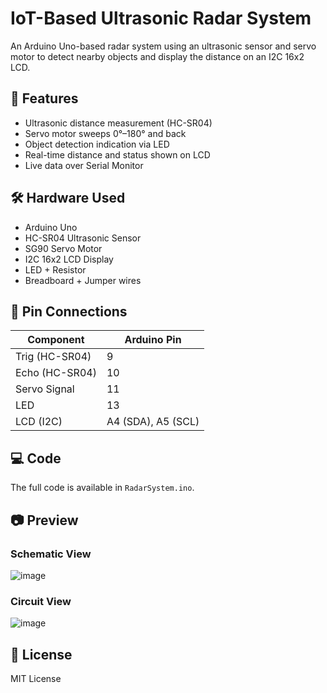 # IoT-Based Ultrasonic Radar System

An Arduino Uno-based radar system using an ultrasonic sensor and servo motor to detect nearby objects and display the distance on an I2C 16x2 LCD.

## 🧠 Features

- Ultrasonic distance measurement (HC-SR04)
- Servo motor sweeps 0°–180° and back
- Object detection indication via LED
- Real-time distance and status shown on LCD
- Live data over Serial Monitor

## 🛠️ Hardware Used

- Arduino Uno
- HC-SR04 Ultrasonic Sensor
- SG90 Servo Motor
- I2C 16x2 LCD Display
- LED + Resistor
- Breadboard + Jumper wires

## 🔌 Pin Connections

| Component        | Arduino Pin |
|------------------|-------------|
| Trig (HC-SR04)   | 9           |
| Echo (HC-SR04)   | 10          |
| Servo Signal     | 11          |
| LED              | 13          |
| LCD (I2C)        | A4 (SDA), A5 (SCL) |

## 💻 Code

The full code is available in `RadarSystem.ino`.

## 📷 Preview
### Schematic View
![image](https://github.com/user-attachments/assets/13d37896-b366-4d6e-93b4-d45bf64c3a5e)
### Circuit View
![image](https://github.com/user-attachments/assets/3ca1ab05-9a50-4e9e-a08c-3752319dd302)


## 📄 License

MIT License
